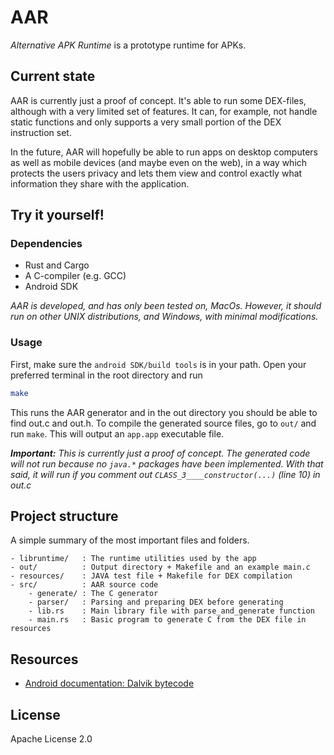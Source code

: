 # AAR
*Alternative APK Runtime* is a prototype runtime for APKs.

## Current state
AAR is currently just a proof of concept. It's able to run some DEX-files, although with a very limited set of features. It can, for example, not handle static functions and only supports a very small portion of the DEX instruction set.

In the future, AAR will hopefully be able to run apps on desktop computers as well as mobile devices (and maybe even on the web), in a way which protects the users privacy and lets them view and control exactly what information they share with the application.

## Try it yourself!
### Dependencies
- Rust and Cargo
- A C-compiler (e.g. GCC)
- Android SDK

*AAR is developed, and has only been tested on, MacOs. However, it should run on other UNIX distributions, and Windows, with minimal modifications.*
### Usage
First, make sure the `android SDK/build tools` is in your path. Open your preferred terminal in the root directory and run
```bash
make
```

This runs the AAR generator and in the out directory you should be able to find out.c and out.h.
To compile the generated source files, go to `out/` and run `make`. This will output an `app.app` executable file.


***Important:** This is currently just a proof of concept. The generated code will not run because no `java.*` packages have been implemented. With that said, it will run if you comment out `CLASS_3____constructor(...)` (line 10) in out.c* 

## Project structure
A simple summary of the most important files and folders.
```
- libruntime/   : The runtime utilities used by the app
- out/          : Output directory + Makefile and an example main.c
- resources/    : JAVA test file + Makefile for DEX compilation
- src/          : AAR source code
    - generate/ : The C generator
    - parser/   : Parsing and preparing DEX before generating
    - lib.rs    : Main library file with parse_and_generate function
    - main.rs   : Basic program to generate C from the DEX file in resources
```

## Resources
- [Android documentation: Dalvik bytecode](https://source.android.com/devices/tech/dalvik/dalvik-bytecode)

## License
Apache License 2.0